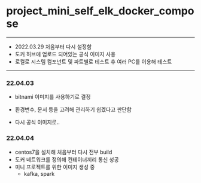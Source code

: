 # project_mini_self_elk_docker_compose

<hr>

- 2022.03.29 처음부터 다시 설정함
- 도커 허브에 업로드 되어있는 공식 이미지 사용
- 로컬로 시스템 컴포넌트 및 파트별로 테스트 후 여러 PC를 이용해 테스트

<hr>

### 22.04.03

- bitnami 이미지를 사용하기로 결정
- 환경변수, 문서 등을 고려해 관리하기 쉽겠다고 판단함

- 다시 공식 이미지로..

### 22.04.04

- centos7을 설치해 처음부터 다시 전부 build
- 도커 네트워크를 정의해 컨테이너끼리 통신 성공
- 미니 프로젝트를 위한 이미지 생성 중
  - kafka, spark
